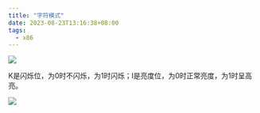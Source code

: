 ```yaml
---
title: "字符模式"
date: 2023-08-23T13:16:38+08:00
tags:
  - x86
---
```


![](https://res.weread.qq.com/wrepub/CB_3300050845_txt008_7.jpg)

K是闪烁位，为0时不闪烁，为1时闪烁；I是亮度位，为0时正常亮度，为1时呈高亮。

![](https://res.weread.qq.com/wrepub/CB_3300050845_txt008_8.jpg)
